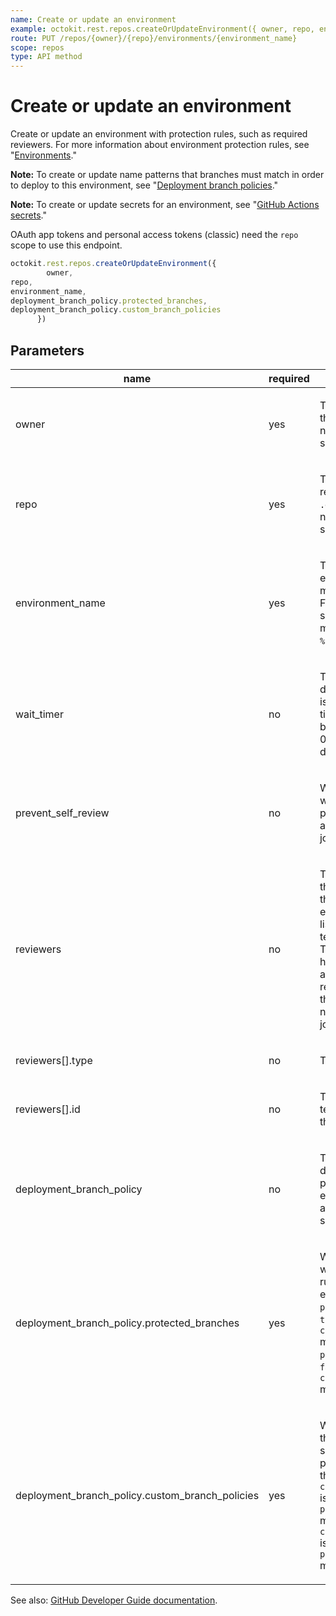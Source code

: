 ```yaml
---
name: Create or update an environment
example: octokit.rest.repos.createOrUpdateEnvironment({ owner, repo, environment_name, deployment_branch_policy.protected_branches, deployment_branch_policy.custom_branch_policies })
route: PUT /repos/{owner}/{repo}/environments/{environment_name}
scope: repos
type: API method
---
```


# Create or update an environment

Create or update an environment with protection rules, such as required reviewers. For more information about environment protection rules, see "[Environments](/actions/reference/environments#environment-protection-rules)."

**Note:** To create or update name patterns that branches must match in order to deploy to this environment, see "[Deployment branch policies](/rest/deployments/branch-policies)."

**Note:** To create or update secrets for an environment, see "[GitHub Actions secrets](/rest/actions/secrets)."

OAuth app tokens and personal access tokens (classic) need the `repo` scope to use this endpoint.

```js
octokit.rest.repos.createOrUpdateEnvironment({
        owner,
repo,
environment_name,
deployment_branch_policy.protected_branches,
deployment_branch_policy.custom_branch_policies
      })
```

## Parameters

<table>
  <thead>
    <tr>
      <th>name</th>
      <th>required</th>
      <th>description</th>
    </tr>
  </thead>
  <tbody>
    <tr><td>owner</td><td>yes</td><td>

The account owner of the repository. The name is not case sensitive.

</td></tr>
<tr><td>repo</td><td>yes</td><td>

The name of the repository without the `.git` extension. The name is not case sensitive.

</td></tr>
<tr><td>environment_name</td><td>yes</td><td>

The name of the environment. The name must be URL encoded. For example, any slashes in the name must be replaced with `%2F`.

</td></tr>
<tr><td>wait_timer</td><td>no</td><td>

The amount of time to delay a job after the job is initially triggered. The time (in minutes) must be an integer between 0 and 43,200 (30 days).

</td></tr>
<tr><td>prevent_self_review</td><td>no</td><td>

Whether or not a user who created the job is prevented from approving their own job.

</td></tr>
<tr><td>reviewers</td><td>no</td><td>

The people or teams that may review jobs that reference the environment. You can list up to six users or teams as reviewers. The reviewers must have at least read access to the repository. Only one of the required reviewers needs to approve the job for it to proceed.

</td></tr>
<tr><td>reviewers[].type</td><td>no</td><td>

The type of reviewer.

</td></tr>
<tr><td>reviewers[].id</td><td>no</td><td>

The id of the user or team who can review the deployment

</td></tr>
<tr><td>deployment_branch_policy</td><td>no</td><td>

The type of deployment branch policy for this environment. To allow all branches to deploy, set to `null`.

</td></tr>
<tr><td>deployment_branch_policy.protected_branches</td><td>yes</td><td>

Whether only branches with branch protection rules can deploy to this environment. If `protected_branches` is `true`, `custom_branch_policies` must be `false`; if `protected_branches` is `false`, `custom_branch_policies` must be `true`.

</td></tr>
<tr><td>deployment_branch_policy.custom_branch_policies</td><td>yes</td><td>

Whether only branches that match the specified name patterns can deploy to this environment. If `custom_branch_policies` is `true`, `protected_branches` must be `false`; if `custom_branch_policies` is `false`, `protected_branches` must be `true`.

</td></tr>
  </tbody>
</table>

See also: [GitHub Developer Guide documentation](https://docs.github.com/rest/deployments/environments#create-or-update-an-environment).
